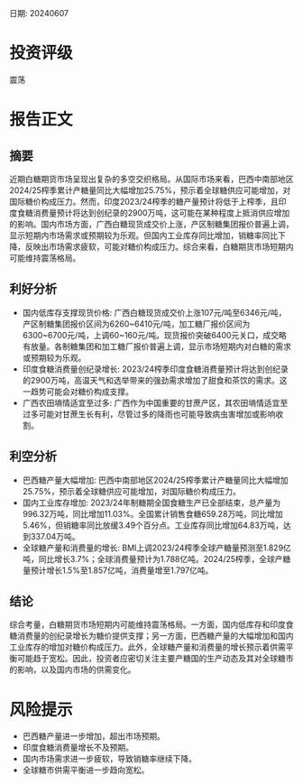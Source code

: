 
日期: 20240607

# 投资评级

震荡

# 报告正文

## 摘要

近期白糖期货市场呈现出复杂的多空交织格局。从国际市场来看，巴西中南部地区2024/25榨季累计产糖量同比大幅增加25.75%，预示着全球糖供应可能增加，对国际糖价构成压力。然而，印度2023/24榨季的糖产量预计将低于上榨季，且印度食糖消费量预计将达到创纪录的2900万吨，这可能在某种程度上抵消供应增加的影响。国内市场方面，广西白糖现货成交价上涨，产区制糖集团报价普遍上调，显示短期内市场需求或预期较为乐观。但国内工业库存同比增加，销糖率同比下降，反映出市场需求疲软，可能对糖价构成压力。综合来看，白糖期货市场短期内可能维持震荡格局。

## 利好分析

* 国内低库存支撑现货价格: 广西白糖现货成交价上涨107元/吨至6346元/吨，产区制糖集团报价区间为6260~6410元/吨，加工糖厂报价区间为6300~6700元/吨，上调60~160元/吨。现货报价突破6400元关口，成交略有放量。各制糖集团和加工糖厂报价普遍上调，显示市场短期内对白糖的需求或预期较为乐观。
* 印度食糖消费量创纪录增长: 2023/24榨季印度食糖消费量预计将达到创纪录的2900万吨，高温天气和选举带来的强劲需求增加了甜食和茶饮的需求。这一趋势可能会对糖价构成支撑。
* 广西农田墒情适宜至过多: 广西作为中国重要的甘蔗产区，其农田墒情适宜至过多可能对甘蔗生长有利，尽管过多的降雨也可能导致病虫害增加或影响收割。

## 利空分析

* 巴西糖产量大幅增加: 巴西中南部地区2024/25榨季累计产糖量同比大幅增加25.75%，预示着全球糖供应可能增加，对国际糖价构成压力。
* 国内工业库存增加: 2023/24年制糖期全国食糖生产已全部结束，总产量为996.32万吨，同比增加11.03%。全国累计销售食糖659.28万吨，同比增加5.46%，但销糖率同比放缓3.49个百分点。工业库存同比增加64.83万吨，达到337.04万吨。
* 全球糖产量和消费量的增长: BMI上调2023/24榨季全球产糖量预测至1.829亿吨，同比增长3.7%；全球消费量预计为1.788亿吨。2024/25榨季，全球产糖量预计增长1.5%至1.857亿吨，消费量增至1.797亿吨。

## 结论

综合考量，白糖期货市场短期内可能维持震荡格局。一方面，国内低库存和印度食糖消费量的创纪录增长为糖价提供支撑；另一方面，巴西糖产量的大幅增加和国内工业库存的增加对糖价构成压力。此外，全球糖产量和消费量的增长预示着供需平衡可能趋于宽松。因此，投资者应密切关注主要产糖国的生产动态及其对全球糖市的影响，以及国内市场的供需变化。

# 风险提示

* 巴西糖产量进一步增加，超出市场预期。
* 印度食糖消费量增长不及预期。
* 国内市场需求进一步疲软，导致销糖率继续下降。
* 全球糖市供需平衡进一步趋向宽松。
